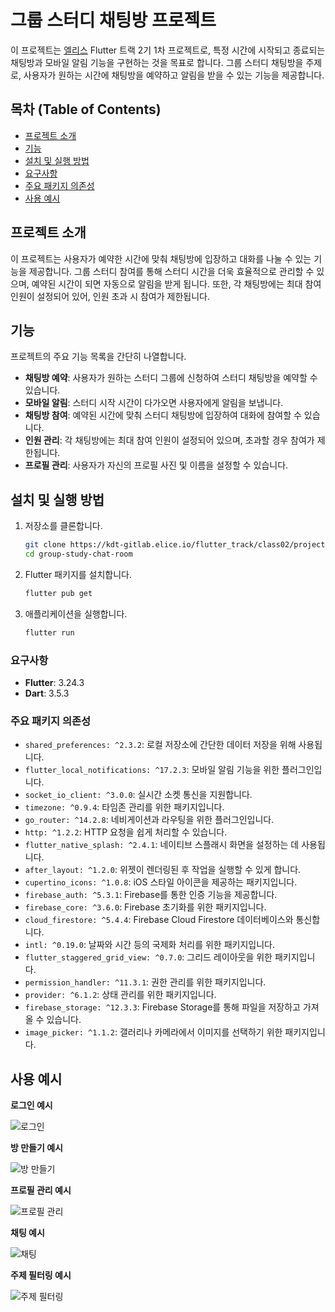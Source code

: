 #  그룹 스터디 채팅방 프로젝트

이 프로젝트는 [엘리스](https://apptrack.elice.io/explore) Flutter 트랙 2기 1차 프로젝트로, 특정 시간에 시작되고 종료되는 채팅방과 모바일 알림 기능을 구현하는 것을 목표로 합니다. 그룹 스터디 채팅방을 주제로, 사용자가 원하는 시간에 채팅방을 예약하고 알림을 받을 수 있는 기능을 제공합니다.

## 목차 (Table of Contents)

- [프로젝트 소개](#프로젝트-소개)
- [기능](#기능)
- [설치 및 실행 방법](#설치-및-실행-방법)
- [요구사항](#요구사항)
- [주요 패키지 의존성](#주요-패키지-의존성)
- [사용 예시](#사용-예시)



## 프로젝트 소개

이 프로젝트는 사용자가 예약한 시간에 맞춰 채팅방에 입장하고 대화를 나눌 수 있는 기능을 제공합니다. 그룹 스터디 참여를 통해 스터디 시간을 더욱 효율적으로 관리할 수 있으며, 예약된 시간이 되면 자동으로 알림을 받게 됩니다. 또한, 각 채팅방에는 최대 참여 인원이 설정되어 있어, 인원 초과 시 참여가 제한됩니다.
## 기능

프로젝트의 주요 기능 목록을 간단히 나열합니다.

- **채팅방 예약**: 사용자가 원하는 스터디 그룹에 신청하여 스터디 채팅방을 예약할 수 있습니다.
- **모바일 알림**: 스터디 시작 시간이 다가오면 사용자에게 알림을 보냅니다.
- **채팅방 참여**: 예약된 시간에 맞춰 스터디 채팅방에 입장하여 대화에 참여할 수 있습니다.
- **인원 관리**: 각 채팅방에는 최대 참여 인원이 설정되어 있으며, 초과할 경우 참여가 제한됩니다.
- **프로필 관리**: 사용자가 자신의 프로필 사진 및 이름을 설정할 수 있습니다.

## 설치 및 실행 방법
1. 저장소를 클론합니다.
    ```bash
    git clone https://kdt-gitlab.elice.io/flutter_track/class02/project1/app_team2.git
    cd group-study-chat-room
    ```

2. Flutter 패키지를 설치합니다.
    ```bash
    flutter pub get
    ```

4. 애플리케이션을 실행합니다.
    ```bash
    flutter run
    ```

### 요구사항

- **Flutter**: 3.24.3
- **Dart**: 3.5.3


### 주요 패키지 의존성

- `shared_preferences: ^2.3.2`: 로컬 저장소에 간단한 데이터 저장을 위해 사용됩니다.
- `flutter_local_notifications: ^17.2.3`: 모바일 알림 기능을 위한 플러그인입니다.
- `socket_io_client: ^3.0.0`: 실시간 소켓 통신을 지원합니다.
- `timezone: ^0.9.4`: 타임존 관리를 위한 패키지입니다.
- `go_router: ^14.2.8`: 네비게이션과 라우팅을 위한 플러그인입니다.
- `http: ^1.2.2`: HTTP 요청을 쉽게 처리할 수 있습니다.
- `flutter_native_splash: ^2.4.1`: 네이티브 스플래시 화면을 설정하는 데 사용됩니다.
- `after_layout: ^1.2.0`: 위젯이 렌더링된 후 작업을 실행할 수 있게 합니다.
- `cupertino_icons: ^1.0.8`: iOS 스타일 아이콘을 제공하는 패키지입니다.
- `firebase_auth: ^5.3.1`: Firebase를 통한 인증 기능을 제공합니다.
- `firebase_core: ^3.6.0`: Firebase 초기화를 위한 패키지입니다.
- `cloud_firestore: ^5.4.4`: Firebase Cloud Firestore 데이터베이스와 통신합니다.
- `intl: ^0.19.0`: 날짜와 시간 등의 국제화 처리를 위한 패키지입니다.
- `flutter_staggered_grid_view: ^0.7.0`: 그리드 레이아웃을 위한 패키지입니다.
- `permission_handler: ^11.3.1`: 권한 관리를 위한 패키지입니다.
- `provider: ^6.1.2`: 상태 관리를 위한 패키지입니다.
- `firebase_storage: ^12.3.3`: Firebase Storage를 통해 파일을 저장하고 가져올 수 있습니다.
- `image_picker: ^1.1.2`: 갤러리나 카메라에서 이미지를 선택하기 위한 패키지입니다.

## 사용 예시

**로그인 예시**

![로그인](./readmeImage/Login.gif)


**방 만들기 예시**

![방 만들기](./readmeImage/CreateRoom.gif)

**프로필 관리 예시**

![프로필 관리](./readmeImage/Profile.gif)


**채팅 예시**

![채팅](./readmeImage/Chat.gif)


**주제 필터링 예시**

![주제 필터링](./readmeImage/Filter.gif)

